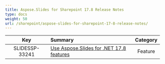 ```yaml
---
title: Aspose.Slides for Sharepoint 17.8 Release Notes
type: docs
weight: 50
url: /sharepoint/aspose-slides-for-sharepoint-17-8-release-notes/
---
```


|**Key** |**Summary** |**Category** |
| :-: | :- | :-: |
|SLIDESSP-33241|[Use Aspose.Slides for .NET 17.8 features](https://docs.aspose.com/display/slidesnet/Aspose.Slides+for+.NET+17.8+Release+Notes)|Feature|

